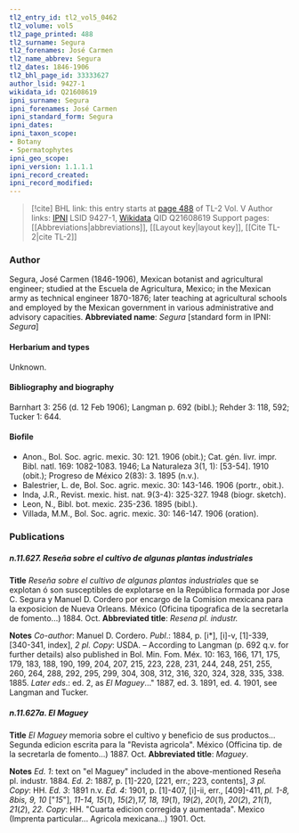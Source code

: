 ```yaml
---
tl2_entry_id: tl2_vol5_0462
tl2_volume: vol5
tl2_page_printed: 488
tl2_surname: Segura
tl2_forenames: José Carmen
tl2_name_abbrev: Segura
tl2_dates: 1846-1906
tl2_bhl_page_id: 33333627
author_lsid: 9427-1
wikidata_id: Q21608619
ipni_surname: Segura
ipni_forenames: José Carmen
ipni_standard_form: Segura
ipni_dates: 
ipni_taxon_scope: 
- Botany
- Spermatophytes
ipni_geo_scope: 
ipni_version: 1.1.1.1
ipni_record_created: 
ipni_record_modified:
---
```


> [!cite] BHL link: this entry starts at [page 488](https://www.biodiversitylibrary.org/page/33333627) of TL-2 Vol. V
> Author links: [IPNI](https://www.ipni.org/a/9427-1) LSID 9427-1, [Wikidata](https://www.wikidata.org/wiki/Q21608619) QID Q21608619
> Support pages: [[Abbreviations|abbreviations]], [[Layout key|layout key]], [[Cite TL-2|cite TL-2]]

### Author

Segura, José Carmen (1846-1906), Mexican botanist and agricultural engineer; studied at the Escuela de Agricultura, Mexico; in the Mexican army as technical engineer 1870-1876; later teaching at agricultural schools and employed by the Mexican government in various administrative and advisory capacities. 
**Abbreviated name**: *Segura* \[standard form in IPNI: *Segura*\]

#### Herbarium and types

Unknown.

#### Bibliography and biography

Barnhart 3: 256 (d. 12 Feb 1906); Langman p. 692 (bibl.); Rehder 3: 118, 592; Tucker 1: 644.

#### Biofile

- Anon., Bol. Soc. agric. mexic. 30: 121. 1906 (obit.); Cat. gén. livr. impr. Bibl. natl. 169: 1082-1083. 1946; La Naturaleza 3(1, 1): \[53-54\]. 1910 (obit.); Progreso de México 2(83): 3. 1895 (n.v.).
- Balestrier, L. de, Bol. Soc. agric. mexic. 30: 143-146. 1906 (portr., obit.).
- Inda, J.R., Revist. mexic. hist. nat. 9(3-4): 325-327. 1948 (biogr. sketch).
- Leon, N., Bibl. bot. mexic. 235-236. 1895 (bibl.).
- Villada, M.M., Bol. Soc. agric. mexic. 30: 146-147. 1906 (oration).

### Publications

##### n.11.627. Reseña sobre el cultivo de algunas plantas industriales

**Title**
*Reseña sobre el cultivo de algunas plantas industriales* que se explotan ó son susceptibles de explotarse en la República formada por Jose C. Segura y Manuel D. Cordero por encargo de la Comision mexicana para la exposicion de Nueva Orleans. México (Oficina tipografica de la secretarla de fomento...) 1884. Oct.
**Abbreviated title**: *Resena pl. industr.*

**Notes**
*Co-author*: Manuel D. Cordero.
*Publ*.: 1884, p. \[i\*\], \[i\]-v, \[1\]-339, \[340-341, index\], *2 pl. Copy*: USDA. – According to Langman (p. 692 q.v. for further details) also published in Bol. Min. Fom. Méx. 10: 163, 166, 171, 175, 179, 183, 188, 190, 199, 204, 207, 215, 223, 228, 231, 244, 248, 251, 255, 260, 264, 288, 292, 295, 299, 304, 308, 312, 316, 320, 324, 328, 335, 338. 1885.
*Later eds*.: ed. 2, as *El Maguey*..." 1887, ed. 3. 1891, ed. 4. 1901, see Langman and Tucker.

##### n.11.627a. El Maguey

**Title**
*El Maguey* memoria sobre el cultivo y beneficio de sus productos... Segunda edicion escrita para la "Revista agricola". México (Officina tip. de la secretarla de fomento...) 1887. Oct.
**Abbreviated title**: *Maguey*.

**Notes**
*Ed. 1*: text on "el Maguey" included in the above-mentioned Reseña pl. industr. 1884.
*Ed. 2*: 1887, p. \[1\]-220, \[221, err.; 223, contents\], *3 pl. Copy*: HH.
*Ed. 3*: 1891 n.v.
*Ed. 4*: 1901, p. \[1\]-407, \[i\]-ii, err., \[409\]-411, *pl. 1-8, 8bis, 9, 10* \["*15*"\], *11-14, 15*(*1*), *15*(*2*),*17, 18, 19*(*1*), *19*(*2*), *20*(*1*), *20*(*2*), *21*(*1*), *21*(*2*), *22. Copy*: HH. "Cuarta edicion corregida y aumentada". Mexico (Imprenta particular... Agricola mexicana...) 1901. Oct.

